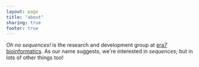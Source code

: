 ```yaml
---
layout: page
title: "about"
sharing: true
footer: true
---
```


_Oh no sequences!_ is the research and development group at [era7 bioinformatics](http://era7bioinformatics.com). As our name suggests, we're interested in _sequences_; but in lots of other things too!
